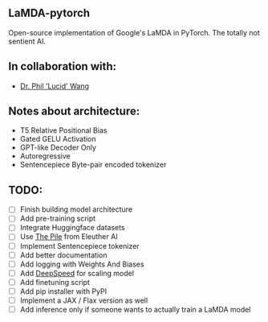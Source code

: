 ## LaMDA-pytorch
Open-source implementation of Google's LaMDA in PyTorch. The totally not sentient AI.

## In collaboration with:
- [Dr. Phil 'Lucid' Wang](https://github.com/lucidrains)

## Notes about architecture:
- T5 Relative Positional Bias
- Gated GELU Activation
- GPT-like Decoder Only
- Autoregressive 
- Sentencepiece Byte-pair encoded tokenizer

## TODO:
- [ ] Finish building model architecture
- [ ] Add pre-training script
- [ ] Integrate Huggingface datasets
- [ ] Use [The Pile](https://github.com/EleutherAI/the-pile) from Eleuther AI 
- [ ] Implement Sentencepiece tokenizer
- [ ] Add better documentation
- [ ] Add logging with Weights And Biases
- [ ] Add [DeepSpeed](https://www.deepspeed.ai/) for scaling model
- [ ] Add finetuning script
- [ ] Add pip installer with PyPI
- [ ] Implement a JAX / Flax version as well
- [ ] Add inference only if someone wants to actually train a LaMDA model
